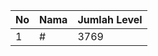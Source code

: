 | No | Nama            | Jumlah Level |
|----|-----------------|--------------|
| 1  | #    |    3769        |
